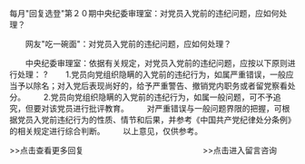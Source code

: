 每月"回复选登"第２０期中央纪委审理室：对党员入党前的违纪问题，应如何处理？










　　网友"吃一碗面"：对党员入党前的违纪问题，应如何处理？

　　中央纪委审理室：依据有关规定，对党员入党前的违纪问题，应按以下原则进行处理：
?
　　1.党员向党组织隐瞒的入党前的违纪行为，如属严重错误，一般应当予以除名；对入党后表现尚好的，给予严重警告、撤销党内职务或者留党察看处分。
　　2.党员向党组织隐瞒的入党前的违纪行为，如属一般问题，可不予追究，但要对该党员进行批评教育。
　　对严重错误与一般问题界限的把握，可根据党员入党前违纪行为的性质、情节和后果，并参考《中国共产党纪律处分条例》的相关规定进行综合判断。
　　以上意见，仅供参考。


\>\>点击查看更多回复　　　　　　　　　　　　　　　\>\>点击进入留言咨询
